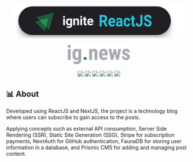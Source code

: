 
<p align="center">
  <img src="https://github.com/KRochaS/ignews/blob/master/.github/ignite-reactjs.svg" width="470" > 
</p>
<p align="center">
  <img src="https://github.com/KRochaS/ignews/blob/master/.github/ig.news.svg" width="170" > 
</p>

<p align="center">	
   <img src="https://img.shields.io/badge/-ReactJS-202024?style=flat&logoColor=white" />
  
   <img src="https://img.shields.io/badge/-NextJS-202024?style=flat&logoColor=white" />
   
   <img src="https://img.shields.io/badge/-Prismic-202024?style=flat&logoColor=white" />

   <img src="https://img.shields.io/badge/-Stripe-202024?style=flat&logoColor=white" />

  <img src="https://img.shields.io/badge/-FaunaDB-202024?style=flat&logoColor=white" />

  <img src="https://img.shields.io/badge/-BFF-202024?style=flat&logoColor=white" />
</p>



## :bar_chart: About
Developed using ReactJS and NextJS, the project is a technology blog where users can subscribe to gain access to the posts.

Applying concepts such as external API consumption, Server Side Rendering (SSR), Static Site Generation (SSG), Stripe for subscription payments, NextAuth for GitHub authentication, FaunaDB for storing user information in a database, and Prismic CMS for adding and managing post content.
